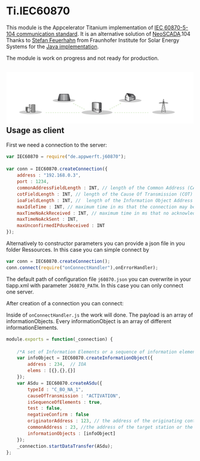 Ti.IEC60870
===========

This module is the Appcelerator Titanium implementation of [IEC 60870-5-104 communication standard](https://en.wikipedia.org/wiki/IEC_60870-5). It is an alternative solution of [NeoSCADA](https://wiki.eclipse.org/EclipseNeoSCADA/IEC60870).104
Thanks to [Stefan Feuerhahn](http://birea.infai.org/referenten/stefan-feuerhahn-fraunhofer-institut-fur-solare-energiesysteme-ise/) from Fraunhofer Institute for Solar Energy Systems for the [Java implementation](https://www.openmuc.org/iec-60870-5-104/user-guide/). 

The module is work on progress and not ready for production.

![](https://raw.githubusercontent.com/AppWerft/Ti.IEC60870/master/logo.png)
Usage as client
---------------

First we need a connection to the server:

```javascript
var IEC60870 = require("de.appwerft.j60870");

var conn = IEC60870.createConnection({
	address : "192.168.0.3",
	port : 1234,
	commonAddressFieldLength : INT, // length of the Common Address (CA) field of the ASDU
	cotFieldLength : INT, // length of the Cause Of Transmission (COT) field of the ASDU
	ioaFieldLength : INT, //  length of the Information Object Address (IOA) field of the ASDU
	maxIdleTime : INT, // maximum time in ms that the connection may be idle before sending a test frame
	maxTimeNoAckReceived : INT, // maximum time in ms that no acknowledgement has been received (for I-Frames or Test-Frames) before actively closing the connection. 
	maxTimeNoAckSent : INT,
	maxUnconfirmedIPdusReceived : INT
});
```

Alternatively to constructor parameters you can provide a json file in you folder Ressources. In this case you can simple connect by
```javascript
var conn = IEC60870.createConnection();
conn.connect(require("onConnectHandler"),onErrorHandler);
```
The default path of configuration file `j60870.json` you can overwrite  in your tiapp.xml with parameter `J60870_PATH`. In this case you can only connect one server.  

After creation of a connection you can connect:


Inside of `onConnectHandler.js` the work will done. The payload is an array of informationObjects. Every informationObject is an array of different informationElements. 
```javascript
module.exports = function(_connection) {

    /*A set of Information Elements or a sequence of information element sets. The type of information elements in the set and their order depend on the ASDU's TypeId and is the same for all information objects within one ASDU. If the sequence bit is set in the ASDU then the ASDU contains a single Information Object containing a sequence of information element sets. If the sequence bit is not set the ASDU contains a sequence of information objects each containing only single information elements sets.*/
    var infoObject = IEC60870.createInformationObject({
        address : 234,  // IOA
        elems : [{},{},{}]
    });
    var ASdu = IEC60870.createASdu({
        typeId : "C_BO_NA_1",
        causeOfTransmission : "ACTIVATION",
        isSequenceOfElements : true,
        test : false,
        negativeConfirm : false
        originatorAddress : 123, // the address of the originating controlling station so that responses can be routed back to it
        commonAddress : 23, //the address of the target station or the broadcast address.
        informationObjects : [infoObject]    
    });
    _connection.startDataTransfer(ASdu);
};

```
